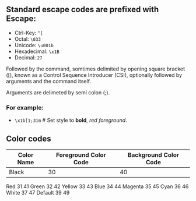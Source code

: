 ## Standard escape codes are prefixed with Escape:

- Ctrl-Key: `^[`
- Octal: `\033`
- Unicode: `\u001b`
- Hexadecimal: `\x1B`
- Decimal: `27`

Followed by the command, somtimes delimited by opening square bracket ([), known as a Control Sequence Introducer (CSI), optionally followed by arguments and the command itself.

Arguments are delimeted by semi colon (;).


### For example:

- `\x1b[1;31m`  # Set style to **bold**, *red foreground*.


## Color codes

| Color Name | Foreground Color Code | Background Color Code |
|---|---|---|
| Black |	30	| 40 |
Red	31	41
Green	32	42
Yellow	33	43
Blue	34	44
Magenta	35	45
Cyan	36	46
White	37	47
Default	39	49
